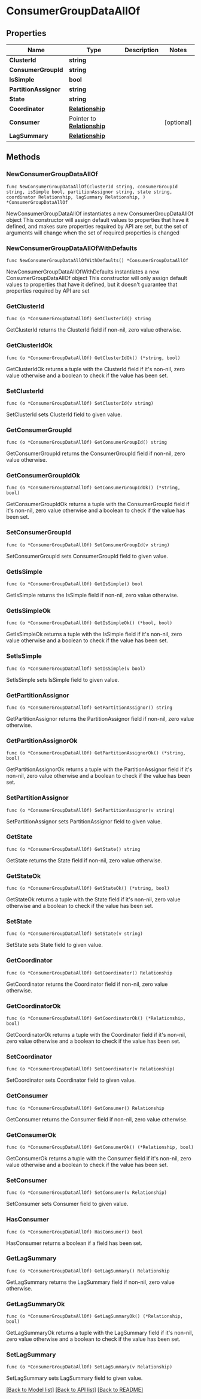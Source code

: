 # ConsumerGroupDataAllOf

## Properties

Name | Type | Description | Notes
------------ | ------------- | ------------- | -------------
**ClusterId** | **string** |  | 
**ConsumerGroupId** | **string** |  | 
**IsSimple** | **bool** |  | 
**PartitionAssignor** | **string** |  | 
**State** | **string** |  | 
**Coordinator** | [**Relationship**](Relationship.md) |  | 
**Consumer** | Pointer to [**Relationship**](Relationship.md) |  | [optional] 
**LagSummary** | [**Relationship**](Relationship.md) |  | 

## Methods

### NewConsumerGroupDataAllOf

`func NewConsumerGroupDataAllOf(clusterId string, consumerGroupId string, isSimple bool, partitionAssignor string, state string, coordinator Relationship, lagSummary Relationship, ) *ConsumerGroupDataAllOf`

NewConsumerGroupDataAllOf instantiates a new ConsumerGroupDataAllOf object
This constructor will assign default values to properties that have it defined,
and makes sure properties required by API are set, but the set of arguments
will change when the set of required properties is changed

### NewConsumerGroupDataAllOfWithDefaults

`func NewConsumerGroupDataAllOfWithDefaults() *ConsumerGroupDataAllOf`

NewConsumerGroupDataAllOfWithDefaults instantiates a new ConsumerGroupDataAllOf object
This constructor will only assign default values to properties that have it defined,
but it doesn't guarantee that properties required by API are set

### GetClusterId

`func (o *ConsumerGroupDataAllOf) GetClusterId() string`

GetClusterId returns the ClusterId field if non-nil, zero value otherwise.

### GetClusterIdOk

`func (o *ConsumerGroupDataAllOf) GetClusterIdOk() (*string, bool)`

GetClusterIdOk returns a tuple with the ClusterId field if it's non-nil, zero value otherwise
and a boolean to check if the value has been set.

### SetClusterId

`func (o *ConsumerGroupDataAllOf) SetClusterId(v string)`

SetClusterId sets ClusterId field to given value.


### GetConsumerGroupId

`func (o *ConsumerGroupDataAllOf) GetConsumerGroupId() string`

GetConsumerGroupId returns the ConsumerGroupId field if non-nil, zero value otherwise.

### GetConsumerGroupIdOk

`func (o *ConsumerGroupDataAllOf) GetConsumerGroupIdOk() (*string, bool)`

GetConsumerGroupIdOk returns a tuple with the ConsumerGroupId field if it's non-nil, zero value otherwise
and a boolean to check if the value has been set.

### SetConsumerGroupId

`func (o *ConsumerGroupDataAllOf) SetConsumerGroupId(v string)`

SetConsumerGroupId sets ConsumerGroupId field to given value.


### GetIsSimple

`func (o *ConsumerGroupDataAllOf) GetIsSimple() bool`

GetIsSimple returns the IsSimple field if non-nil, zero value otherwise.

### GetIsSimpleOk

`func (o *ConsumerGroupDataAllOf) GetIsSimpleOk() (*bool, bool)`

GetIsSimpleOk returns a tuple with the IsSimple field if it's non-nil, zero value otherwise
and a boolean to check if the value has been set.

### SetIsSimple

`func (o *ConsumerGroupDataAllOf) SetIsSimple(v bool)`

SetIsSimple sets IsSimple field to given value.


### GetPartitionAssignor

`func (o *ConsumerGroupDataAllOf) GetPartitionAssignor() string`

GetPartitionAssignor returns the PartitionAssignor field if non-nil, zero value otherwise.

### GetPartitionAssignorOk

`func (o *ConsumerGroupDataAllOf) GetPartitionAssignorOk() (*string, bool)`

GetPartitionAssignorOk returns a tuple with the PartitionAssignor field if it's non-nil, zero value otherwise
and a boolean to check if the value has been set.

### SetPartitionAssignor

`func (o *ConsumerGroupDataAllOf) SetPartitionAssignor(v string)`

SetPartitionAssignor sets PartitionAssignor field to given value.


### GetState

`func (o *ConsumerGroupDataAllOf) GetState() string`

GetState returns the State field if non-nil, zero value otherwise.

### GetStateOk

`func (o *ConsumerGroupDataAllOf) GetStateOk() (*string, bool)`

GetStateOk returns a tuple with the State field if it's non-nil, zero value otherwise
and a boolean to check if the value has been set.

### SetState

`func (o *ConsumerGroupDataAllOf) SetState(v string)`

SetState sets State field to given value.


### GetCoordinator

`func (o *ConsumerGroupDataAllOf) GetCoordinator() Relationship`

GetCoordinator returns the Coordinator field if non-nil, zero value otherwise.

### GetCoordinatorOk

`func (o *ConsumerGroupDataAllOf) GetCoordinatorOk() (*Relationship, bool)`

GetCoordinatorOk returns a tuple with the Coordinator field if it's non-nil, zero value otherwise
and a boolean to check if the value has been set.

### SetCoordinator

`func (o *ConsumerGroupDataAllOf) SetCoordinator(v Relationship)`

SetCoordinator sets Coordinator field to given value.


### GetConsumer

`func (o *ConsumerGroupDataAllOf) GetConsumer() Relationship`

GetConsumer returns the Consumer field if non-nil, zero value otherwise.

### GetConsumerOk

`func (o *ConsumerGroupDataAllOf) GetConsumerOk() (*Relationship, bool)`

GetConsumerOk returns a tuple with the Consumer field if it's non-nil, zero value otherwise
and a boolean to check if the value has been set.

### SetConsumer

`func (o *ConsumerGroupDataAllOf) SetConsumer(v Relationship)`

SetConsumer sets Consumer field to given value.

### HasConsumer

`func (o *ConsumerGroupDataAllOf) HasConsumer() bool`

HasConsumer returns a boolean if a field has been set.

### GetLagSummary

`func (o *ConsumerGroupDataAllOf) GetLagSummary() Relationship`

GetLagSummary returns the LagSummary field if non-nil, zero value otherwise.

### GetLagSummaryOk

`func (o *ConsumerGroupDataAllOf) GetLagSummaryOk() (*Relationship, bool)`

GetLagSummaryOk returns a tuple with the LagSummary field if it's non-nil, zero value otherwise
and a boolean to check if the value has been set.

### SetLagSummary

`func (o *ConsumerGroupDataAllOf) SetLagSummary(v Relationship)`

SetLagSummary sets LagSummary field to given value.



[[Back to Model list]](../README.md#documentation-for-models) [[Back to API list]](../README.md#documentation-for-api-endpoints) [[Back to README]](../README.md)



